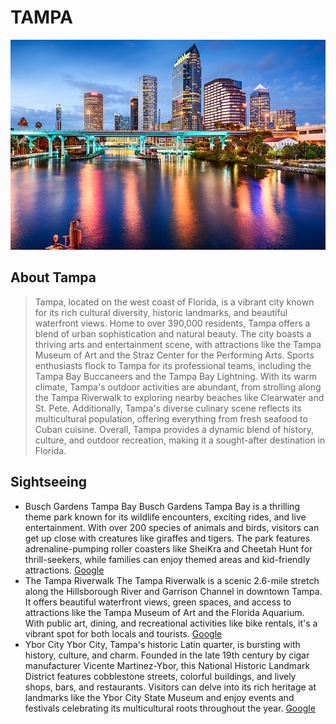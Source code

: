 # TAMPA
![image](https://github.com/Yuri-Yokoyama7/GIT-HUB_WebSite/blob/main/assets/images/istockphoto-535415025-612x612.jpg)


## About Tampa
>Tampa, located on the west coast of Florida, is a vibrant city known for its rich cultural diversity, historic landmarks, and beautiful waterfront views. Home to over 390,000 residents, Tampa offers a blend of urban sophistication and natural beauty. The city boasts a thriving arts and entertainment scene, with attractions like the Tampa Museum of Art and the Straz Center for the Performing Arts. Sports enthusiasts flock to Tampa for its professional teams, including the Tampa Bay Buccaneers and the Tampa Bay Lightning. With its warm climate, Tampa's outdoor activities are abundant, from strolling along the Tampa Riverwalk to exploring nearby beaches like Clearwater and St. Pete. Additionally, Tampa's diverse culinary scene reflects its multicultural population, offering everything from fresh seafood to Cuban cuisine. Overall, Tampa provides a dynamic blend of history, culture, and outdoor recreation, making it a sought-after destination in Florida.


## Sightseeing
- Busch Gardens Tampa Bay
 Busch Gardens Tampa Bay is a thrilling theme park known for its wildlife encounters, exciting rides, and live entertainment. With over 200 species of animals and birds, visitors can get up close with creatures like giraffes and tigers. The park features adrenaline-pumping roller coasters like SheiKra and Cheetah Hunt for thrill-seekers, while families can enjoy themed areas and kid-friendly attractions.
[Google](https://www.google.com/maps/place/%E3%83%96%E3%83%83%E3%82%B7%E3%83%A5%E3%82%AC%E3%83%BC%E3%83%87%E3%83%B3%E3%83%BB%E3%82%BF%E3%83%B3%E3%83%91%E3%83%99%E3%82%A4/@28.037066,-82.4194607,15z/data=!4m6!3m5!1s0x88c2c64f0d381a85:0xa8a5fe0830e10852!8m2!3d28.037066!4d-82.4194607!16zL20vMDY1cjQ0?entry=ttu)
- The Tampa Riverwalk
 The Tampa Riverwalk is a scenic 2.6-mile stretch along the Hillsborough River and Garrison Channel in downtown Tampa. It offers beautiful waterfront views, green spaces, and access to attractions like the Tampa Museum of Art and the Florida Aquarium. With public art, dining, and recreational activities like bike rentals, it's a vibrant spot for both locals and tourists.
[Google](https://www.google.com/maps/place/Tampa+Riverwalk,+Tampa,+FL+33602+%E3%82%A2%E3%83%A1%E3%83%AA%E3%82%AB%E5%90%88%E8%A1%86%E5%9B%BD/@27.9447982,-82.4636976,17z/data=!3m1!4b1!4m10!1m2!2m1!1stampa+river+walk!3m6!1s0x88c2c48c26eb8a8d:0xddcd42f2aa144500!8m2!3d27.9447935!4d-82.4588267!15sChB0YW1wYSByaXZlciB3YWxrkgEFdHJhaWzgAQA!16s%2Fm%2F0j43dm4?entry=ttu)
- Ybor City
 Ybor City, Tampa's historic Latin quarter, is bursting with history, culture, and charm. Founded in the late 19th century by cigar manufacturer Vicente Martinez-Ybor, this National Historic Landmark District features cobblestone streets, colorful buildings, and lively shops, bars, and restaurants. Visitors can delve into its rich heritage at landmarks like the Ybor City State Museum and enjoy events and festivals celebrating its multicultural roots throughout the year.
[Google](https://www.google.com/maps/place/%E3%82%A2%E3%83%A1%E3%83%AA%E3%82%AB%E5%90%88%E8%A1%86%E5%9B%BD+%E3%83%95%E3%83%AD%E3%83%AA%E3%83%80%E5%B7%9E+%E3%82%BF%E3%83%B3%E3%83%91+%E3%82%A4%E3%83%BC%E3%83%90%E3%83%BC%E3%83%BB%E3%82%B7%E3%83%86%E3%82%A3/@27.9666089,-82.453234,14z/data=!3m1!4b1!4m6!3m5!1s0x88c2c504456270f7:0x958eb953b297f6f4!8m2!3d27.9645757!4d-82.4259518!16zL20vMDNjYnNr?entry=ttu)

